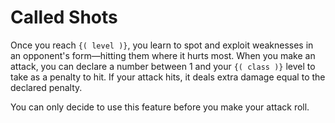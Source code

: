 # Called Shots
Once you reach `{( level )}`, you learn to spot and exploit weaknesses in an opponent's form&mdash;hitting them where it hurts most.
When you make an attack, you can declare a number between 1 and your `{( class )}` level to take as a penalty to hit.
If your attack hits, it deals extra damage equal to the declared penalty.

You can only decide to use this feature before you make your attack roll.
